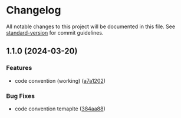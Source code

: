 # Changelog

All notable changes to this project will be documented in this file. See [standard-version](https://github.com/conventional-changelog/standard-version) for commit guidelines.

## 1.1.0 (2024-03-20)


### Features

* code convention (working) ([a7a1202](https://github.com/rabelorp/code-convention-template/commit/a7a1202a2db7dbc0ffd8c1425b827395ae69561c))


### Bug Fixes

* code convention temaplte ([384aa88](https://github.com/rabelorp/code-convention-template/commit/384aa8806bf2171f53ef5a8a4e31e1483fb05474))
